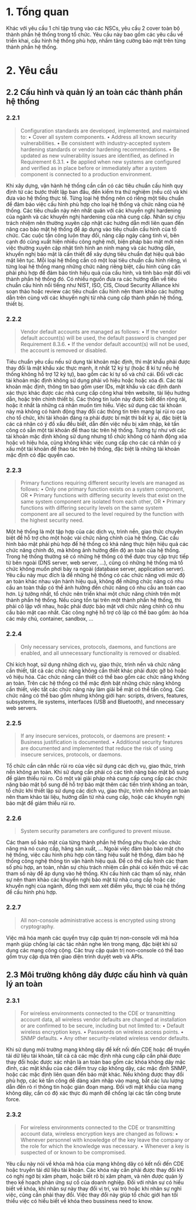 # 1. Tổng quan
Khác với yêu cầu 1 chỉ tập trung vào các NSCs, yêu cầu 2 cover toàn bộ thành phần hệ thống trong tổ chức. Yêu cầu này bao gồm các yêu cầu về triển khai, cấu hình hệ thống phù hợp, nhầm tăng cường bảo mật trên từng thành phần hệ thống.
# 2. Yêu cầu
## 2.2 Cấu hình và quản lý an toàn các thành phần hệ thống
### 2.2.1
> Configuration standards are developed, implemented, and maintained to:
> • Cover all system components.
> • Address all known security vulnerabilities.
> • Be consistent with industry-accepted system hardening standards or vendor hardening recommendations.
> • Be updated as new vulnerability issues are identified, as defined in Requirement 6.3.1.
> • Be applied when new systems are configured and verified as in place before or immediately after a system component is connected to a production environment.

Khi xây dựng, vận hành hệ thống cần cần có các tiêu chuẩn cấu hình quy định từ các bước thiết lập ban đầu, đến kiểm tra thử nghiệm (nếu có) và khi đưa vào hệ thống thực tế. Từng loại hệ thống nên có riêng một tiêu chuẩn để đảm bảo việc cấu hình phù hợp cho loại hệ thống và chức năng của hệ thống.
Các tiêu chuẩn này nên nhất quán với các khuyến nghị hardening của ngành và các khuyến nghị hardening của nhà cung cấp. Nhân sự chịu trách nhiệm nên thường xuyên cập nhật các hướng dẫn mới liên quan đến nâng cao bảo mật hệ thống để áp dụng vào tiêu chuẩn cấu hình của tổ chức. Các cuộc tấn công luôn thay đổi, nâng cấp ngày càng tinh vi, bên cạnh đó cũng xuất hiện nhiều công nghệ mới, biện pháp bảo mật mới nên việc thường xuyên cập nhật tình hình an ninh mạng và các hướng dẫn, khuyến nghị bảo mật là cần thiết để xây dựng tiêu chuẩn đạt hiệu quả bảo mật liên tục.
Mỗi loại hệ thống cần có một loại tiêu chuẩn cấu hình riêng, vì từng loại hệ thống mang những chức năng riêng biệt, cấu hình cũng cần phải phù hợp để đảm bảo tính hiệu quả của cấu hình, và tính bảo mật đối với thành phần hệ thống đó.
Có nhiều nguồn đưa ra các hướng dẫn về tiêu chuẩn cấu hình nổi tiếng như NIST, ISO, CIS, Cloud Security Alliance khi soạn thảo hoặc review các tiêu chuẩn cấu hình nên tham khảo các hướng dẫn trên cùng với các khuyến nghị từ nhà cung cấp thành phần hệ thống, thiết bị.
### 2.2.2
> Vendor default accounts are managed as follows:
> • If the vendor default account(s) will be used, the default password is changed per Requirement 8.3.6.
> • If the vendor default account(s) will not be used, the account is removed or disabled.

Tiêu chuẩn yêu cầu nếu sử dụng tài khoản mặc định, thì mật khẩu phải được thay đổi là mật khẩu xác thực mạnh, ít nhất 12 ký tự (hoặc 8 kí tự nếu hệ thống không hỗ trợ 12 ký tự), bao gồm các kí tự số và chữ cái. Đối với các tài khoản mặc định không sử dụng phải vô hiệu hoặc hoặc xóa đi.
Các tài khoản mặc định, thông tin bao gồm user IDs, mật khẩu và các định danh xác thực khác được các nhà cung cấp công khai trên website, tài liệu hướng dẫn, hoặc trên chính thiết bị. Các thông tin luôn này được biết đến rộng rãi, hoặc ít nhất là những cá nhân muốn tìm hiểu. Việc sử dụng các tài khoản này mà không có hành động thay đổi các thông tin trên mạng lại rủi ro cao cho tổ chức, khi tài khoản đáng ra phải được bí mật thì bất kỳ ai, đặc biệt là các cá nhân có ý đồ xấu đều biết, dẫn đến việc nếu bị xâm nhập, kẻ tấn công có sẵn một tài khoản để thao tác trên hệ thống. Tương tự như với các tài khoản mặc định không sử dụng nhưng tổ chức không có hành động xóa hoặc vô hiệu hóa, cũng không khác việc cung cấp cho các cá nhân có ý xấu một tài khoản để thao tác trên hệ thống, đặc biệt là những tài khoản mặc định có đặc quyền cao.
### 2.2.3
> Primary functions requiring different security levels are managed as follows:
> • Only one primary function exists on a system component,
> OR
> • Primary functions with differing security levels that exist on the same system component are isolated from each other,
> OR
> • Primary functions with differing security levels on the same system component are all secured to the level required by the function with the highest security need.

Một hệ thống là một tập hợp của các dịch vụ, trình nền, giao thức chuyên biệt để hỗ trợ cho một hoặc vài chức năng chính của hệ thống. Các cấu hình bảo mật phải phù hợp để hệ thống có khả năng thực hiện hiệu quả các chức năng chính đó, mà không ảnh hưởng đến độ an toàn của hệ thống.
Trong hệ thống thường sẽ có những hệ thống có thể được truy cập trực tiếp từ bên ngoài (DNS server, web server, ...), cũng có những hệ thống mà tổ chức không muốn phơi bày ra ngoài (database server, application server). Yêu cầu này mục đích là để những hệ thống có các chức năng với mức độ an toàn khác nhau vận hành hiệu quả, không để những chức năng có nhu cầu an toàn thấp có thể ảnh hưởng đến chức năng có nhu cầu an toàn cao hơn.
Lý tưởng nhất, tổ chức nên triển khai một chức năng chính trên một thành phần hệ thống. Nếu cùng tồn tại trên một thành phần hệ thống, thì phải cô lập với nhau, hoặc phải được bảo mật với chức năng chính có nhu cầu bảo mật cao nhất.
Các công nghệ hỗ trợ cô lập có thể bao gồm: ảo hóa các máy chủ, container, sandbox, ...
### 2.2.4
> Only necessary services, protocols, daemons, and functions are enabled, and all unnecessary functionality is removed or disabled.

Chỉ kích hoạt, sử dụng những dịch vụ, giao thức, trình nền và chức năng cần thiết, tất cả các chức năng không cần thiết khác phải được gỡ bỏ hoặc vô hiệu hóa. Các chức năng cần thiết có thể bao gồm các chức năng không an toàn. Trên các hệ thống có thể mặc định bật những chức năng không cần thiết, việc tắt các chức năng này làm giải bề mặt có thể tấn công.
Các chức năng có thể bao gồm nhưng không giới hạn: scripts, drivers, features, subsystems, ile systems, interfaces (USB and Bluetooth), and nnecessary web servers.
### 2.2.5
> If any insecure services, protocols, or daemons are present:
> • Business justification is documented.
> • Additional security features are documented and implemented that reduce the risk of using insecure services, protocols, or daemons.

Tổ chức cần cân nhắc rủi ro của việc sử dụng các dịch vụ, giao thức, trình nền không an toàn. Khi sử dụng cần phải có các tính năng bảo mật bổ sung để giảm thiểu rủi ro.
Có một vài giải pháp nhà cung cấp cung cấp các chức năng bảo mật bổ sung để hỗ trợ bảo mật thêm các tiến trình không an toàn, tổ chức khi thiết lập sử dụng các dịch vụ, giao thức, trình nền không an toàn nên tham khảo tài liệu, hướng dẫn từ nhà cung cấp, hoặc các khuyến nghị bảo mật để giảm thiểu rủi ro.
### 2.2.6
> System security parameters are configured to prevent misuse.

Các tham số bảo mật của từng thành phần hệ thống phụ thuộc vào chức năng mà nó cung cấp, hãng sản xuất, ... Ngoài việc đảm bảo bảo mật cho hệ thống, việc cấu hình phù hợp còn tăng hiệu suất hệ thống, đảm bảo hệ thống công nghệ thông tin vận hành hiệu quả.
Để có thể cấu hình các tham số phù hợp, an toàn, nhân sự chịu trách nhiệm cần phải có kiến thức về các tham số này để áp dụng vào hệ thống. Khi cấu hình các tham số này, nhân sự nên tham khảo các khuyến nghị bảo mật từ nhà cung cấp hoặc các khuyến nghị của ngành, đồng thời xem xét điểm yếu, thực tế của hệ thống để cấu hình phù hợp.
### 2.2.7 
> All non-console administrative access is encrypted using strong cryptography.

Việc mã hóa mạnh các quyền truy cập quản trị non-console với mã hóa mạnh giúp chống lại các tác nhân nghe lén trong mạng, đặc biệt khi sử dụng các mạng công cộng. Các truy cập quản trị non-console có thể bao gồm truy cập dựa trên giao diện trình duyệt web và APIs.
## 2.3 Môi trường không dây được cấu hình và quản lý an toàn
### 2.3.1 
> For wireless environments connected to the CDE or transmitting account data, all wireless vendor defaults are changed at installation or are confirmed to be secure, including but not limited to:
> • Default wireless encryption keys.
> • Passwords on wireless access points.
> • SNMP defaults.
> • Any other security-related wireless vendor defaults.

Khi sử dụng môi trường mạng không dây để kết nối đến CDE hoặc để truyền tải dữ liệu tài khoản, tất cả cả các mặc định nhà cung cấp cần phải được thay đổi hoặc được xác nhận là an toàn bao gồm các khóa không dây mặc đinh, các mật khẩu của các điểm truy cập không dây, các mặc định SNMP, hoặc các mặc định liên quan đến bảo mật khác. Nếu không được thay đổi phù hợp, các kẻ tấn công dễ dàng xâm nhập vào mạng, bắt các lưu lượng dẫn đến rò rỉ thông tin hoặc gián đoạn mạng.
Đối với mật khẩu của mạng không dây, cần có độ xác thực đủ mạnh để chống lại các tấn công brute force.
### 2.3.2
> For wireless environments connected to the CDE or transmitting account data, wireless encryption keys are changed as follows:
> • Whenever personnel with knowledge of the key leave the company or the role for which the knowledge was necessary.
> • Whenever a key is suspected of or known to be compromised.

Yêu cầu này nói về khóa mã hóa của mạng không dây có kết nối đến CDE hoặc truyền tải dữ liệu tài khoản. Các khóa này cần phải được thay đổi khi có nghi ngờ bị xâm phạm, hoặc biết rõ bị xâm phạm, và nên được quản lý theo kế hoạch phản ứng sự cố của doanh nghiệp. 
Đối với nhân sự có hiểu biết về khóa, khi nhân sự này thay đổi vị trí, vai trò hoặc khi nhân sự nghỉ việc, cũng cần phải thay đổi. Việc thay đổi này giúp tổ chức giới hạn tối thiểu việc có hiểu biết về khóa theo bussiness need to know.
